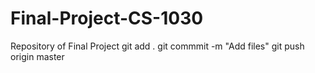 # Final-Project-CS-1030
Repository of Final Project 
git add .
git commmit -m "Add files"
git push origin master
